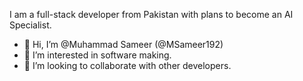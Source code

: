 I am a full-stack developer from Pakistan with plans to become an AI Specialist.

- 👋 Hi, I’m @Muhammad Sameer (@MSameer192)
- 👀 I’m interested in software making.
- 💞️ I’m looking to collaborate with other developers.
